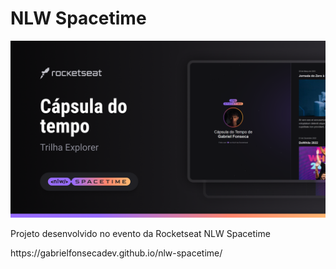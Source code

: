 # NLW Spacetime
<img src="imagens/Thumbnail.png">
<p>Projeto desenvolvido no evento da Rocketseat NLW Spacetime</p>
https://gabrielfonsecadev.github.io/nlw-spacetime/
